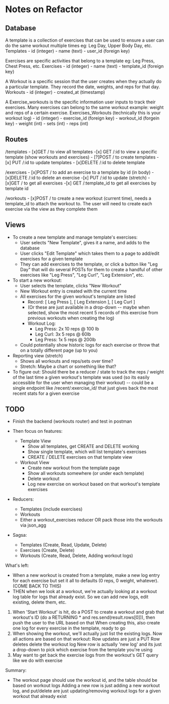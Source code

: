 # Notes on Refactor

## Database
   A template is a collection of exercises that can be used to
   ensure a user can do the same workout multiple times
   eg: Leg Day, Upper Body Day, etc.
   Templates
      - id (integer)
      - name (text)
      - user_id (foreign key)

   Exercises are specific activities that belong to a template
   eg: Leg Press, Chest Press, etc.
   Exercises
      - id (integer)
      - name (text)
      - template_id (foreign key)

   A Workout is a specific session that the user creates when
   they actually do a particular template. They record the date,
   weights, and reps for that day.
   Workouts
      - id (integer)
      - created_at (timestamp)
      
   A Exercise_workouts is the specific information user inputs to track their exercises.
   Many exercises can belong to the same workout
   example: weight and reps of a certain exercise.
   Exercises_Workouts (technically this is your workout log)
      - id (integer)
      - exercise_id (foreign key)
      - workout_id (forgein key)
      - weight (int)
      - sets (int)
      - reps (int)

## Routes
   /templates
      - [x]GET / to view all templates
      -[x] GET /:id to view a specific template (show workouts and exercises)
      - [?]POST / to create templates
      -[x] PUT /:id to update templates
      - [x]DELETE /:id to delete template

   /exercises
      - [x]POST / to add an exercise to a template by id (in body)
      - [x]DELETE /:id to delete an exercise
      -[x] PUT /:id to update (stretch)
      - [x]GET / to get all exercises
      -[x] GET /:template_id to get all exercises by template id
   
   /workouts
      - [x]POST / to create a new workout (current time), needs a template_id to 
         attach the workout to. The user will need to create each exercise
         via the view as they complete them

## Views
   - To create a new template and manage template's exercises:
      - User selects "New Template", gives it a name, and adds to the database
      - User clicks "Edit Template" which takes them to a page to add/edit exercises
         for a given template
      - They can add exercises to the template, or click a button like "Leg Day"
         that will do several POSTs for them to create a handful of other exercises
         like "Leg Press", "Leg Curl", "Leg Extension", etc.
   - To start a new workout:
      - User selects the template, clicks "New Workout"
      - New Workout entry is created with the current time
      - All exercises for the given workout's template are listed
         - Record: [ Leg Press ], [ Leg Extension ], [ Leg Curl ]
         - (Or these are just available in a drop-down -- maybe when
            selected, show the most recent 5 records of this exercise
            from previous workouts when creating the log)
         - Workout Log:
            - Leg Press: 2x 10 reps @ 100 lb
            - Leg Curl: 3x 5 reps @ 60lb
            - Leg Press: 1x 5 reps @ 200lb
      - Could potentially show historic logs for each exercise or 
         throw that on a totally different page (up to you)
   - Reporting view (stretch)
      - Shows all workouts and reps/sets over time?
      - Stretch: Maybe a chart or something like that?
   - To figure out: Should there be a reducer / state to track
      the reps / weight of the last time a given workout's template
      was used (so its easily accessible for the user when managing
      their workout) -- could be a single endpoint like /recent/:exercise_id/
      that just gives back the most recent stats for a given exercise 

## TODO
   - Finish the backend (workouts router) and test in postman
   - Then focus on features:
      - Template View
         - Show all templates, get CREATE and DELETE working
         - Show single template, which will list template's exercises
         - CREATE / DELETE exercises on that template view
      - Workout View
         - Create new workout from the template page
         - Show all workouts somewhere (or under each template)
         - Delete workout
         - Log new exercise on workout based on that workout's template exercises
   - Reducers:
      - Templates (include exercises)
      - Workouts
      - Either a workout_exercises reducer OR pack those into the workouts via json_agg

   - Sagsa:
      - Templates (Create, Read, Update, Delete)
      - Exercises (Create, Delete)
      - Workouts (Create, Read, Delete, Adding workout logs)

What's left:
   - When a new workout is created from a template, make a new log entry for each exercise
      but set it all to defaults (0 reps, 0 weight, whatever). (COME BACK TO THIS) 
   - THEN when we look at a workout, we're actually looking at a workout log table
      for logs that already exist. So we can add new logs, edit existing, delete them, etc.

   1. When 'Start Workout' is hit, do a POST to create a workout and grab that workout's ID
      (do a RETURNING * and res.send(result.rows[0])), then push the user to the URL based on that
      When creating this, also create one log for every exercise in the template, ready to go
   2. When showing the workout, we'll actually just list the existing logs. Now all actions
      are based on that workout:
         Row updates are just a PUT
         Row deletes delete the workout log
         New row is actually 'new log' and its just a drop-down to pick which exercise from
         the template you're using
   3. May want to get back the exercise logs from the workout's GET query like we do with exercise

Summary:
   - The workout page should use the workout id, and the table should be based on workout logs
      Adding a new row is just adding a new workout log, and put/delete are just updating/removing
      workout logs for a given workout that already exist